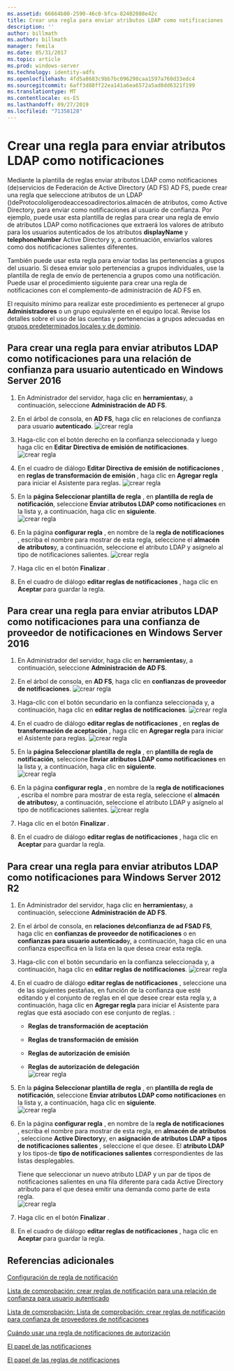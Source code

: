 ```yaml
---
ms.assetid: 66664b80-2590-46c0-bfca-82402088e42c
title: Crear una regla para enviar atributos LDAP como notificaciones
description: ''
author: billmath
ms.author: billmath
manager: femila
ms.date: 05/31/2017
ms.topic: article
ms.prod: windows-server
ms.technology: identity-adfs
ms.openlocfilehash: 4fd5a8683c9bb7bc096298caa1597a760d33edc4
ms.sourcegitcommit: 6aff3d88ff22ea141a6ea6572a5ad8dd6321f199
ms.translationtype: MT
ms.contentlocale: es-ES
ms.lasthandoff: 09/27/2019
ms.locfileid: "71358128"
---
```

# <a name="create-a-rule-to-send-ldap-attributes-as-claims"></a>Crear una regla para enviar atributos LDAP como notificaciones


Mediante la plantilla de reglas enviar atributos LDAP como notificaciones \(de\)servicios de Federación de Active Directory (AD FS) AD FS, puede crear una regla que seleccione atributos de un LDAP \(\)deProtocololigerodeaccesoadirectorios.almacén de atributos, como Active Directory, para enviar como notificaciones al usuario de confianza. Por ejemplo, puede usar esta plantilla de reglas para crear una regla de envío de atributos LDAP como notificaciones que extraerá los valores de atributo para los usuarios autenticados de los atributos **displayName** y **telephoneNumber** Active Directory y, a continuación, enviarlos valores como dos notificaciones salientes diferentes.  
  
También puede usar esta regla para enviar todas las pertenencias a grupos del usuario. Si desea enviar solo pertenencias a grupos individuales, use la plantilla de regla de envío de pertenencia a grupos como una notificación. Puede usar el procedimiento siguiente para crear una regla de notificaciones con el complemento\-de administración de AD FS en.  
  
El requisito mínimo para realizar este procedimiento es pertenecer al grupo **Administradores** o un grupo equivalente en el equipo local.  Revise los detalles sobre el uso de las cuentas y pertenencias a grupos adecuadas en [grupos predeterminados locales y de dominio](https://go.microsoft.com/fwlink/?LinkId=83477).  

## <a name="to-create-a-rule-to-send-ldap-attributes-as-claims-for-a-relying-party-trust-in-windows-server-2016"></a>Para crear una regla para enviar atributos LDAP como notificaciones para una relación de confianza para usuario autenticado en Windows Server 2016 

1.  En Administrador del servidor, haga clic en **herramientas**y, a continuación, seleccione **Administración de AD FS**.  
  
2.  En el árbol de consola, en **AD FS**, haga clic en relaciones de confianza para usuario **autenticado**. 
![crear regla](media/Create-a-Rule-to-Pass-Through-or-Filter-an-Incoming-Claim/claimrule9.PNG)  
  
3.  Haga\-clic con el botón derecho en la confianza seleccionada y luego haga clic en **Editar Directiva de emisión de notificaciones**.
![crear regla](media/Create-a-Rule-to-Pass-Through-or-Filter-an-Incoming-Claim/claimrule10.PNG)   
  
4.  En el cuadro de diálogo **Editar Directiva de emisión de notificaciones** , en **reglas de transformación de emisión** , haga clic en **Agregar regla** para iniciar el Asistente para reglas. 
![crear regla](media/Create-a-Rule-to-Pass-Through-or-Filter-an-Incoming-Claim/claimrule11.PNG)    

5.  En la **página Seleccionar plantilla de regla** , en **plantilla de regla de notificación**, seleccione **Enviar atributos LDAP como notificaciones** en la lista y, a continuación, haga clic en **siguiente**.  
![crear regla](media/Create-a-Rule-to-Send-LDAP-Attributes-as-Claims/ldap1.PNG)    

6.  En la página **configurar regla** , en nombre de la **regla de notificaciones** , escriba el nombre para mostrar de esta regla, seleccione el **almacén de atributos**y, a continuación, seleccione el atributo LDAP y asígnelo al tipo de notificaciones salientes. 
![crear regla](media/Create-a-Rule-to-Send-LDAP-Attributes-as-Claims/ldap2.PNG)    

7.  Haga clic en el botón **Finalizar** .  
  
8.  En el cuadro de diálogo **editar reglas de notificaciones** , haga clic en **Aceptar** para guardar la regla.
  
## <a name="to-create-a-rule-to-send-ldap-attributes-as-claims-for-a-claims-provider-trust-in-windows-server-2016"></a>Para crear una regla para enviar atributos LDAP como notificaciones para una confianza de proveedor de notificaciones en Windows Server 2016 
  
1.  En Administrador del servidor, haga clic en **herramientas**y, a continuación, seleccione **Administración de AD FS**.  
  
2.  En el árbol de consola, en **AD FS**, haga clic en **confianzas de proveedor de notificaciones**. 
![crear regla](media/Create-a-Rule-to-Pass-Through-or-Filter-an-Incoming-Claim/claimrule1.PNG)  
  
3.  Haga\-clic con el botón secundario en la confianza seleccionada y, a continuación, haga clic en **editar reglas de notificaciones**.
![crear regla](media/Create-a-Rule-to-Pass-Through-or-Filter-an-Incoming-Claim/claimrule2.PNG)   
  
4.  En el cuadro de diálogo **editar reglas de notificaciones** , en **reglas de transformación de aceptación** , haga clic en **Agregar regla** para iniciar el Asistente para reglas.
![crear regla](media/Create-a-Rule-to-Pass-Through-or-Filter-an-Incoming-Claim/claimrule3.PNG)    

5.  En la **página Seleccionar plantilla de regla** , en **plantilla de regla de notificación**, seleccione **Enviar atributos LDAP como notificaciones** en la lista y, a continuación, haga clic en **siguiente**.  
![crear regla](media/Create-a-Rule-to-Send-LDAP-Attributes-as-Claims/ldap1.PNG)       

6.  En la página **configurar regla** , en nombre de la **regla de notificaciones** , escriba el nombre para mostrar de esta regla, seleccione el **almacén de atributos**y, a continuación, seleccione el atributo LDAP y asígnelo al tipo de notificaciones salientes. 
![crear regla](media/Create-a-Rule-to-Send-LDAP-Attributes-as-Claims/ldap2.PNG)      

7.  Haga clic en el botón **Finalizar** .  
  
8.  En el cuadro de diálogo **editar reglas de notificaciones** , haga clic en **Aceptar** para guardar la regla.  

 
  
## <a name="to-create-a-rule-to-send-ldap-attributes-as-claims-for-windows-server-2012-r2"></a>Para crear una regla para enviar atributos LDAP como notificaciones para Windows Server 2012 R2  
  
1.  En Administrador del servidor, haga clic en **herramientas**y, a continuación, seleccione **Administración de AD FS**.  
  
2.  En el árbol de consola, en **relaciones de\\confianza de ad FSAD FS**, haga clic en **confianzas de proveedor de notificaciones** o en **confianzas para usuario autenticado**y, a continuación, haga clic en una confianza específica en la lista en la que desea crear esta regla.  
  
3.  Haga\-clic con el botón secundario en la confianza seleccionada y, a continuación, haga clic en **editar reglas de notificaciones**.
![crear regla](media/Create-a-Rule-to-Pass-Through-or-Filter-an-Incoming-Claim/claimrule6.PNG)  
  
4.  En el cuadro de diálogo **editar reglas de notificaciones** , seleccione una de las siguientes pestañas, en función de la confianza que esté editando y el conjunto de reglas en el que desee crear esta regla y, a continuación, haga clic en **Agregar regla** para iniciar el Asistente para reglas que está asociado con ese conjunto de reglas. :  
  
    -   **Reglas de transformación de aceptación**  
  
    -   **Reglas de transformación de emisión**  
  
    -   **Reglas de autorización de emisión**  
  
    -   **Reglas de autorización de delegación**  
![crear regla](media/Create-a-Rule-to-Permit-All-Users/permitall5.PNG) 
  
5.  En la **página Seleccionar plantilla de regla** , en **plantilla de regla de notificación**, seleccione **Enviar atributos LDAP como notificaciones** en la lista y, a continuación, haga clic en **siguiente**.  
![crear regla](media/Create-a-Rule-to-Send-LDAP-Attributes-as-Claims/ldap3.PNG)  
  
6.  En la página **configurar regla** , en nombre de la **regla de notificaciones** , escriba el nombre para mostrar de esta regla, en **almacén de atributos** , seleccione **Active Directory**y, en **asignación de atributos LDAP a tipos de notificaciones salientes** , seleccione el que desee. El **atributo LDAP** y los tipos\-de **tipo de notificaciones salientes** correspondientes de las listas desplegables.  
  
    Tiene que seleccionar un nuevo atributo LDAP y un par de tipos de notificaciones salientes en una fila diferente para cada Active Directory atributo para el que desea emitir una demanda como parte de esta regla.  
![crear regla](media/Create-a-Rule-to-Send-LDAP-Attributes-as-Claims/ldap4.PNG)    
7.  Haga clic en el botón **Finalizar** .  
  
8.  En el cuadro de diálogo **editar reglas de notificaciones** , haga clic en **Aceptar** para guardar la regla.  

## <a name="additional-references"></a>Referencias adicionales 
[Configuración de regla de notificación](Configure-Claim-Rules.md)  
 
[Lista de comprobación: crear reglas de notificación para una relación de confianza para usuario autenticado](https://technet.microsoft.com/library/ee913578.aspx)  

[Lista de comprobación: Lista de comprobación: crear reglas de notificación para confianza de proveedores de notificaciones](https://technet.microsoft.com/library/ee913564.aspx)  
  
[Cuándo usar una regla de notificaciones de autorización](../../ad-fs/technical-reference/When-to-Use-an-Authorization-Claim-Rule.md)  

[El papel de las notificaciones](../../ad-fs/technical-reference/The-Role-of-Claims.md)  
  
[El papel de las reglas de notificaciones](../../ad-fs/technical-reference/The-Role-of-Claim-Rules.md)  
